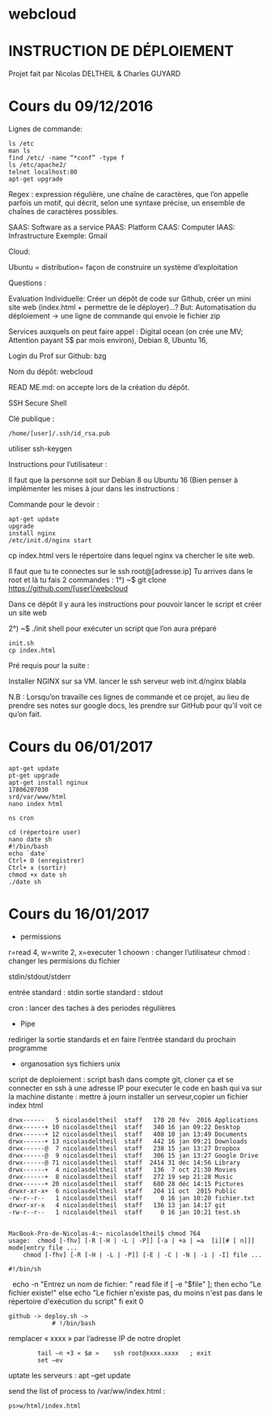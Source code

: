 # webcloud

# INSTRUCTION DE DÉPLOIEMENT

Projet fait par Nicolas DELTHEIL & Charles GUYARD 

# Cours du 09/12/2016 

Lignes de commande: 

	ls /etc 
	man ls
	find /etc/ -name “*conf” -type f
	ls /etc/apache2/
	telnet localhost:80
	apt-get upgrade	 	 	 	


Regex : expression régulière, une chaîne de caractères, que l’on appelle parfois un motif, qui décrit, selon une syntaxe précise, un ensemble de chaînes de caractères possibles.

SAAS: Software as a service
PAAS: Platform
CAAS: Computer
IAAS: Infrastructure
Exemple: Gmail

Cloud: 


Ubuntu = distribution= façon de construire un système d’exploitation

Questions : 



Evaluation Individuelle: Créer un dépôt de code sur Github, créer un mini site web (index.html + permettre de le déployer)…?
But: Automatisation du déploiement
→ une ligne de commande qui envoie le fichier zip

Services auxquels on peut faire appel : Digital ocean (on crée une MV; Attention payant 5$ par mois environ), Debian 8, Ubuntu 16, 

Login du Prof sur Github: bzg

Nom du dépôt: webcloud

READ ME.md: on accepte lors de la création du dépôt. 

SSH Secure Shell

Clé publique :

	/home/[user]/.ssh/id_rsa.pub

utiliser ssh-keygen


Instructions pour l’utilisateur : 

Il faut que la personne soit sur Debian 8 ou Ubuntu 16 (Bien penser à implémenter les mises à jour dans les instructions :

Commande pour le devoir :

	apt-get update
	upgrade
	install nginx
	/etc/init.d/nginx start
cp index.html vers le répertoire dans lequel nginx va chercher le site web.

Il faut que tu te connectes sur le ssh root@[adresse.ip]
Tu arrives dans le root et là tu fais 2 commandes :
1°) ~$ git clone https://github.com/[user]/webcloud

Dans ce dépôt il y aura les instructions pour pouvoir lancer le script et créer un site web 

2°) ~$ ./init shell pour exécuter un script que l’on aura préparé

	init.sh
	cp index.html

Pré requis pour la suite :

Installer NGINX sur sa VM.
lancer le ssh serveur web init.d/nginx blabla

N.B : Lorsqu’on travaille ces lignes de commande et ce projet, au lieu de prendre ses notes sur google docs, les prendre sur GitHub pour qu’il voit ce qu’on fait.

# Cours du 06/01/2017 

	apt-get update
	pt-get upgrade 
	apt-get install nginux 
	17806207030
	srd/var/www/html
	nano index html 

	ns cron

	cd (répertoire user)
	nano date sh
	#!/bin/bash
	echo `date`
	Ctrl+ O (enregistrer)
	Ctrl+ x (sortir)
	chmod +x date sh
	./date sh 

# Cours du 16/01/2017 

- permissions

r=read  4, w=write 2, x=executer  1 
choown : changer l’utilisateur 
chmod : changer les permisions du fichier 



stdin/stdout/stderr

entrée standard : stdin
sortie standard : stdout 

cron : lancer des taches à des periodes régulières 



- Pipe

rediriger la sortie standards et en faire l’entrée standard du prochain programme 


- organosation sys fichiers unix 

script de deploiement : script bash dans compte git, cloner ça et se connecter en ssh à une adresse IP pour executer le code en bash qui va sur la machine distante : mettre à journ installer un serveur,copier un fichier index html 


	drwx------   5 nicolasdeltheil  staff   170 20 fév  2016 Applications
	drwx------+ 10 nicolasdeltheil  staff   340 16 jan 09:22 Desktop
	drwx------+ 12 nicolasdeltheil  staff   408 10 jan 13:49 Documents
	drwx------+ 13 nicolasdeltheil  staff   442 16 jan 09:21 Downloads
	drwx------@  7 nicolasdeltheil  staff   238 15 jan 13:27 Dropbox
	drwx------@  9 nicolasdeltheil  staff   306 15 jan 13:27 Google Drive
	drwx------@ 71 nicolasdeltheil  staff  2414 31 déc 14:56 Library
	drwx------+  4 nicolasdeltheil  staff   136  7 oct 21:30 Movies
	drwx------+  8 nicolasdeltheil  staff   272 19 sep 21:28 Music
	drwx------+ 20 nicolasdeltheil  staff   680 28 déc 14:15 Pictures
	drwxr-xr-x+  6 nicolasdeltheil  staff   204 11 oct  2015 Public
	-rw-r--r--   1 nicolasdeltheil  staff     0 16 jan 10:20 fichier.txt
	drwxr-xr-x   4 nicolasdeltheil  staff   136 13 jan 14:17 git
	-rw-r--r--   1 nicolasdeltheil  staff     0 16 jan 10:21 test.sh


	MacBook-Pro-de-Nicolas-4:~ nicolasdeltheil$ chmod 764
	usage:	chmod [-fhv] [-R [-H | -L | -P]] [-a | +a | =a  [i][# [ n]]] mode|entry file ...
		chmod [-fhv] [-R [-H | -L | -P]] [-E | -C | -N | -i | -I] file ...

	#!/bin/sh
 
	echo -n "Entrez un nom de fichier: "
	read file
	if [ -e "$file" ]; then
		echo "Le fichier existe!"
	else
		echo "Le fichier n'existe pas, du moins n'est pas dans le répertoire d'exécution du script"
	fi
	exit 0


	github -> deploy.sh ->  
				# !/bin/bash 

remplacer « xxxx » par l’adresse IP de notre droplet 

			tail –n +3 « $ø »    ssh root@xxxx.xxxx   ; exit 
			set –ev
uptate les serveurs : 
			apt –get update 

send the list of process to /var/ww/index.html : 

	ps>w/html/index.html



